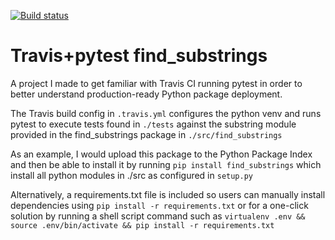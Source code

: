 [![Build status](https://travis-ci.org/iliazenkov/travis-pytest-hello-world.svg?master)](https://travis-ci.org/iliazenkov)

# Travis+pytest find_substrings
 A project I made to get familiar with Travis CI running pytest in order to better understand production-ready Python package deployment.
 
 The Travis build config in ```.travis.yml``` configures the python venv and runs pytest to execute tests found in ```./tests``` against the substring module provided in the find_substrings package in ```./src/find_substrings```
 
 As an example, I would upload this package to the Python Package Index and then be able to install it by running ```pip install find_substrings``` which install all python modules in ./src as configured in ```setup.py```

Alternatively, a requirements.txt file is included so users can manually install dependencies using ```pip install -r requirements.txt``` or for a one-click solution by running a shell script command such as  ```virtualenv .env && source .env/bin/activate && pip install -r requirements.txt```
